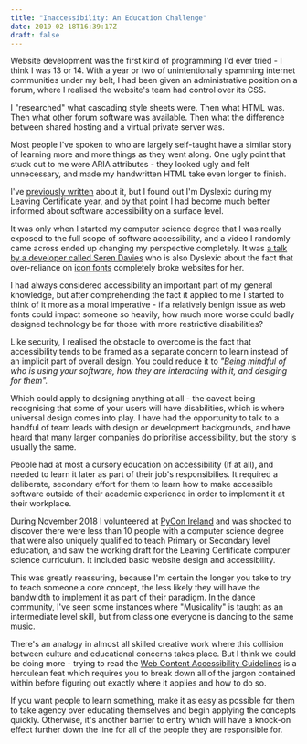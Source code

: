 ```yaml
---
title: "Inaccessibility: An Education Challenge"
date: 2019-02-18T16:39:17Z
draft: false
---
```


Website development was the first kind of programming I'd ever tried - I think
I was 13 or 14. With a year or two of unintentionally spamming internet
communities under my belt, I had been given an administrative position on a
forum, where I realised the website's team had control over its CSS.

I "researched" what cascading style sheets were. Then what HTML 
was. Then what other forum software was available. Then what the difference between 
shared hosting and a virtual private server was.

Most people I've spoken to who are largely self-taught have a similar story of
learning more and more things as they went along. One ugly point that stuck out
to me were ARIA attributes - they looked ugly and felt unnecessary, and made my
handwritten HTML take even longer to finish.

I've [previously written](../technology-dependence) about it, but I found out I'm 
Dyslexic during my Leaving Certificate year, and by that point I had become much 
better informed about software accessibility on a surface level. 

It was only when I started my computer science degree that I was really exposed to
the full scope of software accessibility, and a video I randomly came across
ended up changing my perspective completely. It was [a talk by a developer
called Seren Davies](#) who is also Dyslexic about the fact that over-reliance on
[icon fonts](#) completely broke websites for her.

I had always considered accessibility an important part of my general knowledge, 
but after comprehending the fact it applied to me I started to think of it more as 
a moral imperative - if a relatively benign issue as web fonts could impact someone 
so heavily, how much more worse could badly designed technology be for those with 
more restrictive disabilities?

Like security, I realised the obstacle to overcome is the fact that
accessibility tends to be framed as a separate concern to learn instead of an
implicit part of overall design. You could reduce it to *"Being mindful of who is 
using your software, how they are interacting with it, and desiging for them".*

Which could apply to designing anything at all - the caveat being recognising
that some of your users will have disabilities, which is where universal design
comes into play. I have had the opportunity to talk to a handful of team leads
with design or development backgrounds, and have heard that many larger
companies do prioritise accessibility, but the story is usually the same.

People had at most a cursory education on accessibility (If at all), and needed
to learn it later as part of their job's responsibilies.  It required a
deliberate, secondary effort for them to learn how to make accessible software
outside of their academic experience in order to implement it at their
workplace.

During November 2018 I volunteered at [PyCon Ireland](#) and was shocked to discover
there were less than 10 people with a computer science degree that were also
uniquely qualified to teach Primary or Secondary level education, and saw the
working draft for the Leaving Certificate computer science curriculum. It
included basic website design and accessibility.

This was greatly reassuring, because I'm certain the longer you take to try to
teach someone a core concept, the less likely they will have the bandwidth to
implement it as part of their paradigm. In the dance community, I've seen
some instances where "Musicality" is taught as an intermediate level skill, but
from class one everyone is dancing to the same music.

There's an analogy in almost all skilled creative work where this collision
between culture and educational concerns takes place. But I think we could be
doing more - trying to read the [Web Content Accessibility Guidelines](#) is a
herculean feat which requires you to break down all of the jargon contained
within before figuring out exactly where it applies and how to do so.

If you want people to learn something, make it as easy as possible for them to
take agency over educating themselves and begin applying the concepts quickly.
Otherwise, it's another barrier to entry which will have a knock-on effect
further down the line for all of the people they are responsible for.
